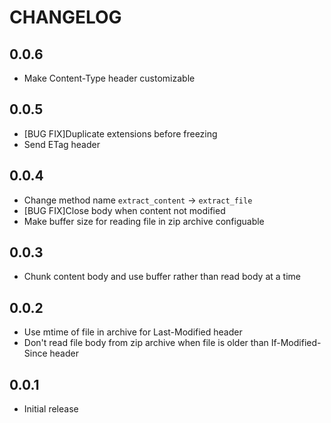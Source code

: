 CHANGELOG
=========

0.0.6
-----

* Make Content-Type header customizable

0.0.5
-----

* [BUG FIX]Duplicate extensions before freezing
* Send ETag header

0.0.4
-----

* Change method name `extract_content` -> `extract_file`
* [BUG FIX]Close body when content not modified
* Make buffer size for reading file in zip archive configuable

0.0.3
-----

* Chunk content body and use buffer rather than read body at a time

0.0.2
-----

* Use mtime of file in archive for Last-Modified header
* Don't read file body from zip archive when file is older than If-Modified-Since header

0.0.1
-----

* Initial release

